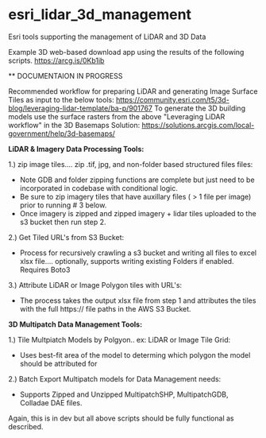 # esri_lidar_3d_management
Esri tools supporting the management of LiDAR and 3D Data

Example 3D web-based download app using the results of the following scripts.
https://arcg.is/0Kb1ib

** DOCUMENTAION IN PROGRESS

Recommended workflow for preparing LiDAR and generating Image Surface Tiles as input to the below tools:
https://community.esri.com/t5/3d-blog/leveraging-lidar-template/ba-p/901767
To generate the 3D building models use the surface rasters from the above "Leveraging LiDAR workflow" in the 3D Basemaps Solution:
https://solutions.arcgis.com/local-government/help/3d-basemaps/

<b>LiDAR & Imagery Data Processing Tools:</b>

1.) zip image tiles.... zip .tif, jpg, and non-folder based structured files files:
- Note GDB and folder zipping functions are complete but just need to be incorporated in codebase with conditional logic.
- Be sure to zip imagery tiles that have auxillary files ( > 1 file per image) prior to running # 3 below.
- Once imagery is zipped and zipped imagery + lidar tiles uploaded to the s3 bucket then run step 2.

2.) Get Tiled URL's from S3 Bucket:
- Process for recursively crawling a s3 bucket and writing all files to excel xlsx file.... optionally, supports writing existing Folders if enabled. Requires Boto3

3.) Attribute LiDAR or Image Polygon tiles with URL's:
- The process takes the output xlsx file from step 1 and attributes the tiles with the full https:// file paths in the AWS S3 Bucket. 

<b>3D Multipatch Data Management Tools:</b>

1.) Tile Multpiatch Models by Polgyon.. ex: LiDAR or Image Tile Grid:
- Uses best-fit area of the model to determing which polygon the model should be attributed for

2.) Batch Export Multipatch models for Data Management needs:
- Supports Zipped and Unzipped MultipatchSHP, MultipatchGDB, Colladae DAE files.

Again, this is in dev but all above scripts should be fully functional as described.
